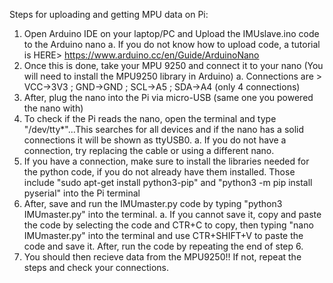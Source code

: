 Steps for uploading and getting MPU data on Pi:
  1. Open Arduino IDE on your laptop/PC and Upload the IMUslave.ino code to the Arduino nano 
    a. If you do not know how to upload code, a tutorial is HERE> https://www.arduino.cc/en/Guide/ArduinoNano
  2. Once this is done, take your MPU 9250 and connect it to your nano (You will need to install the MPU9250 library in Arduino)
    a. Connections are > VCC->3V3 ; GND->GND ; SCL->A5 ; SDA->A4 (only 4 connections)
  3. After, plug the nano into the Pi via micro-USB (same one you powered the nano with)
  4. To check if the Pi reads the nano, open the terminal and type "/dev/tty*"...This searches for all devices and if the nano has a solid connections it will be shown      as ttyUSB0.
    a. If you do not have a connection, try replacing the cable or using a different nano.
  5. If you have a connection, make sure to install the libraries needed for the python code, if you do not already have them installed. Those include "sudo apt-get          install python3-pip" and "python3 -m pip install pyserial" into the Pi terminal
  6. After, save and run the IMUmaster.py code by typing "python3 IMUmaster.py" into the terminal.
    a. If you cannot save it, copy and paste the code by selecting the code and CTR+C to copy, then typing "nano IMUmaster.py" into the terminal and use CTR+SHIFT+V to          paste the code and save it. After, run the code by repeating the end of step 6.
  7. You should then recieve data from the MPU9250!! If not, repeat the steps and check your connections.

